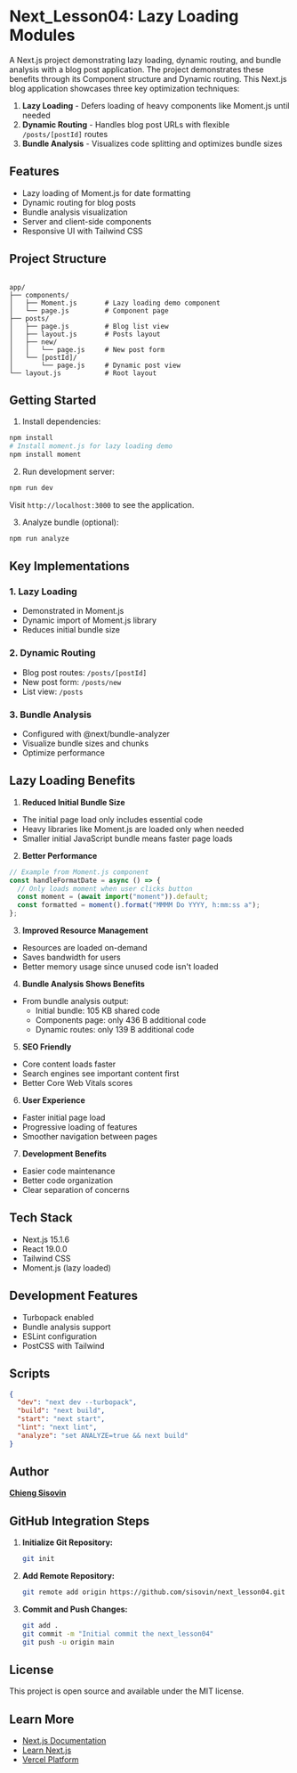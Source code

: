 # Next_Lesson04: Lazy Loading Modules

A Next.js project demonstrating lazy loading, dynamic routing, and bundle analysis with a blog post application. The project demonstrates these benefits through its Component structure and Dynamic routing. This Next.js blog application showcases three key optimization techniques:

1. **Lazy Loading** - Defers loading of heavy components like Moment.js until needed
2. **Dynamic Routing** - Handles blog post URLs with flexible `/posts/[postId]` routes
3. **Bundle Analysis** - Visualizes code splitting and optimizes bundle sizes

## Features

- Lazy loading of Moment.js for date formatting
- Dynamic routing for blog posts
- Bundle analysis visualization
- Server and client-side components
- Responsive UI with Tailwind CSS

## Project Structure

```

app/
├── components/
│   ├── Moment.js       # Lazy loading demo component
│   └── page.js         # Component page
├── posts/
│   ├── page.js         # Blog list view
│   ├── layout.js       # Posts layout
│   ├── new/
│   │   └── page.js     # New post form
│   └── [postId]/
│       └── page.js     # Dynamic post view
└── layout.js           # Root layout

```

## Getting Started

1. Install dependencies:
```bash
npm install
# Install moment.js for lazy loading demo
npm install moment
```

2. Run development server:

```bash
npm run dev
```

Visit `http://localhost:3000` to see the application.

3. Analyze bundle (optional):

```bash
npm run analyze
```

## Key Implementations

### 1. Lazy Loading

- Demonstrated in Moment.js
- Dynamic import of Moment.js library
- Reduces initial bundle size

### 2. Dynamic Routing

- Blog post routes: `/posts/[postId]`
- New post form: `/posts/new`
- List view: `/posts`

### 3. Bundle Analysis

- Configured with @next/bundle-analyzer
- Visualize bundle sizes and chunks
- Optimize performance

## Lazy Loading Benefits

1. **Reduced Initial Bundle Size**

- The initial page load only includes essential code
- Heavy libraries like Moment.js are loaded only when needed
- Smaller initial JavaScript bundle means faster page loads

2. **Better Performance**

```javascript
// Example from Moment.js component
const handleFormatDate = async () => {
  // Only loads moment when user clicks button
  const moment = (await import("moment")).default;
  const formatted = moment().format("MMMM Do YYYY, h:mm:ss a");
};
```

3. **Improved Resource Management**

- Resources are loaded on-demand
- Saves bandwidth for users
- Better memory usage since unused code isn't loaded

4. **Bundle Analysis Shows Benefits**

- From bundle analysis output:
  - Initial bundle: 105 KB shared code
  - Components page: only 436 B additional code
  - Dynamic routes: only 139 B additional code

5. **SEO Friendly**

- Core content loads faster
- Search engines see important content first
- Better Core Web Vitals scores

6. **User Experience**

- Faster initial page load
- Progressive loading of features
- Smoother navigation between pages

7. **Development Benefits**

- Easier code maintenance
- Better code organization
- Clear separation of concerns

## Tech Stack

- Next.js 15.1.6
- React 19.0.0
- Tailwind CSS
- Moment.js (lazy loaded)

## Development Features

- Turbopack enabled
- Bundle analysis support
- ESLint configuration
- PostCSS with Tailwind

## Scripts

```json
{
  "dev": "next dev --turbopack",
  "build": "next build",
  "start": "next start",
  "lint": "next lint",
  "analyze": "set ANALYZE=true && next build"
}
```

## Author

**[Chieng Sisovin](https://github.com/sisovin)**

## GitHub Integration Steps

1. **Initialize Git Repository:**

   ```sh
   git init
   ```

2. **Add Remote Repository:**

   ```sh
   git remote add origin https://github.com/sisovin/next_lesson04.git
   ```

3. **Commit and Push Changes:**

   ```sh
   git add .
   git commit -m "Initial commit the next_lesson04"
   git push -u origin main

## License

This project is open source and available under the MIT license.

## Learn More

- [Next.js Documentation](https://nextjs.org/docs)
- [Learn Next.js](https://nextjs.org/learn)
- [Vercel Platform](https://vercel.com/new)

```
